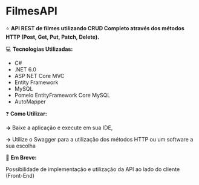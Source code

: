 # FilmesAPI

⭐ **API REST de filmes utilizando CRUD Completo através dos métodos HTTP (Post, Get, Put, Patch, Delete).**

💻 **Tecnologias Utilizadas:**
<ul>
<li>C#</li>
<li>.NET 6.0</li>
<li>ASP NET Core MVC</li>
<li>Entity Framework</li>
<li>MySQL</li>
<li>Pomelo EntityFramework Core MySQL</li>
<li>AutoMapper</li>
</ul>

❓ **Como Utilizar:**
<p><strong>-></strong> Baixe a aplicação e execute em sua IDE,</p>
<p><strong>-></strong> Utilize o Swagger para a utilização dos métodos HTTP ou um software a sua escolha</p>

💭 **Em Breve:**
<p>Possibilidade de implementação e utilização da API ao lado do cliente (Front-End)</p>
